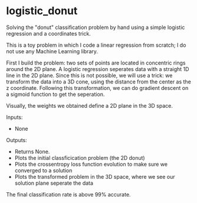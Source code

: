 # logistic_donut
Solving the "donut" classification problem by hand using a simple logistic regression and a coordinates trick.

This is a toy problem in which I code a linear regression from scratch; I do not use any Machine Learning library.

First I build the problem: two sets of points are located in concentric rings around the 2D plane.
A logistic regression seperates data with a straight 1D line in the 2D plane.
Since this is not possible, we will use a trick: we transform the data into a 3D cone, using the distance from the center as the z coordinate.
Following this transformation, we can do gradient descent on a sigmoid function to get the seperation.

Visually, the weights we obtained define a 2D plane in the 3D space.

Inputs:
- None

Outputs:
- Returns None. 
- Plots the initial classficication problem (the 2D donut)
- Plots the crossentropy loss function evolution to make sure we converged to a solution
- Plots the transformed problem in the 3D space, where we see our solution plane seperate the data


The final classification rate is above 99% accurate.

